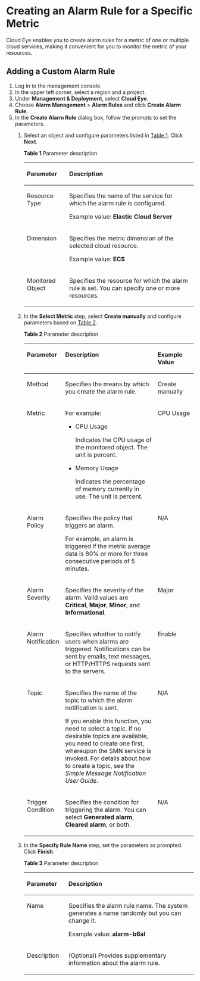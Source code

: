 # Creating an Alarm Rule for a Specific Metric<a name="EN-US_TOPIC_0084572282"></a>

Cloud Eye enables you to create alarm rules for a metric of one or multiple cloud services, making it convenient for you to monitor the metric of your resources.

## Adding a Custom Alarm Rule<a name="section62658995171654"></a>

1.  Log in to the management console.
2.  In the upper left corner, select a region and a project.
3.  Under  **Management & Deployment**, select  **Cloud Eye**.
4.  Choose  **Alarm Management**  \>  **Alarm Rules**  and click  **Create Alarm Rule**.
5.  In the  **Create Alarm Rule**  dialog box, follow the prompts to set the parameters.
    1.  Select an object and configure parameters listed in  [Table 1](#table35986202162751). Click  **Next**.

        **Table  1**  Parameter description

        <a name="table35986202162751"></a>
        <table><thead align="left"><tr id="row7480685162751"><th class="cellrowborder" valign="top" width="24.9%" id="mcps1.2.3.1.1"><p id="p2221744016285"><a name="p2221744016285"></a><a name="p2221744016285"></a>Parameter</p>
        </th>
        <th class="cellrowborder" valign="top" width="75.1%" id="mcps1.2.3.1.2"><p id="p5478221016285"><a name="p5478221016285"></a><a name="p5478221016285"></a>Description</p>
        </th>
        </tr>
        </thead>
        <tbody><tr id="row37125236162751"><td class="cellrowborder" valign="top" width="24.9%" headers="mcps1.2.3.1.1 "><p id="p54354165162751"><a name="p54354165162751"></a><a name="p54354165162751"></a>Resource Type</p>
        </td>
        <td class="cellrowborder" valign="top" width="75.1%" headers="mcps1.2.3.1.2 "><p id="p31697306162858"><a name="p31697306162858"></a><a name="p31697306162858"></a>Specifies the name of the service for which the alarm rule is configured.</p>
        <p id="p1732911297334"><a name="p1732911297334"></a><a name="p1732911297334"></a>Example value: <strong id="b097443354214"><a name="b097443354214"></a><a name="b097443354214"></a>Elastic Cloud Server</strong></p>
        </td>
        </tr>
        <tr id="row10616740162751"><td class="cellrowborder" valign="top" width="24.9%" headers="mcps1.2.3.1.1 "><p id="p54649575162751"><a name="p54649575162751"></a><a name="p54649575162751"></a>Dimension</p>
        </td>
        <td class="cellrowborder" valign="top" width="75.1%" headers="mcps1.2.3.1.2 "><p id="p28042977162858"><a name="p28042977162858"></a><a name="p28042977162858"></a>Specifies the metric dimension of the selected cloud resource.</p>
        <p id="p12143164853319"><a name="p12143164853319"></a><a name="p12143164853319"></a>Example value: <strong id="b2731114022213"><a name="b2731114022213"></a><a name="b2731114022213"></a>ECS</strong></p>
        </td>
        </tr>
        <tr id="row53988257162836"><td class="cellrowborder" valign="top" width="24.9%" headers="mcps1.2.3.1.1 "><p id="p10972710162836"><a name="p10972710162836"></a><a name="p10972710162836"></a>Monitored Object</p>
        </td>
        <td class="cellrowborder" valign="top" width="75.1%" headers="mcps1.2.3.1.2 "><p id="p65673712162858"><a name="p65673712162858"></a><a name="p65673712162858"></a>Specifies the resource for which the alarm rule is set. You can specify one or more resources.</p>
        </td>
        </tr>
        </tbody>
        </table>

    2.  In the  **Select Metric**  step, select  **Create manually**  and configure parameters based on  [Table 2](#table4534051437).

        **Table  2**  Parameter description

        <a name="table4534051437"></a>
        <table><thead align="left"><tr id="row3530951333"><th class="cellrowborder" valign="top" width="16.6%" id="mcps1.2.4.1.1"><p id="p1530851938"><a name="p1530851938"></a><a name="p1530851938"></a>Parameter</p>
        </th>
        <th class="cellrowborder" valign="top" width="59.46%" id="mcps1.2.4.1.2"><p id="p1530551132"><a name="p1530551132"></a><a name="p1530551132"></a>Description</p>
        </th>
        <th class="cellrowborder" valign="top" width="23.94%" id="mcps1.2.4.1.3"><p id="p1453016511319"><a name="p1453016511319"></a><a name="p1453016511319"></a>Example Value</p>
        </th>
        </tr>
        </thead>
        <tbody><tr id="row45306511317"><td class="cellrowborder" valign="top" width="16.6%" headers="mcps1.2.4.1.1 "><p id="p115301254316"><a name="p115301254316"></a><a name="p115301254316"></a>Method</p>
        </td>
        <td class="cellrowborder" valign="top" width="59.46%" headers="mcps1.2.4.1.2 "><p id="p145301056319"><a name="p145301056319"></a><a name="p145301056319"></a>Specifies the means by which you create the alarm rule.</p>
        </td>
        <td class="cellrowborder" valign="top" width="23.94%" headers="mcps1.2.4.1.3 "><p id="p105301251131"><a name="p105301251131"></a><a name="p105301251131"></a>Create manually</p>
        </td>
        </tr>
        <tr id="row45317514311"><td class="cellrowborder" valign="top" width="16.6%" headers="mcps1.2.4.1.1 "><p id="p125302519314"><a name="p125302519314"></a><a name="p125302519314"></a>Metric</p>
        </td>
        <td class="cellrowborder" valign="top" width="59.46%" headers="mcps1.2.4.1.2 "><p id="p12531457319"><a name="p12531457319"></a><a name="p12531457319"></a>For example:</p>
        <a name="ul1753119519317"></a><a name="ul1753119519317"></a><ul id="ul1753119519317"><li>CPU Usage<p id="p3531759318"><a name="p3531759318"></a><a name="p3531759318"></a>Indicates the CPU usage of the monitored object. The unit is percent.</p>
        </li></ul>
        <a name="ul1531145138"></a><a name="ul1531145138"></a><ul id="ul1531145138"><li>Memory Usage<p id="p9531155635"><a name="p9531155635"></a><a name="p9531155635"></a>Indicates the percentage of memory currently in use. The unit is percent.</p>
        </li></ul>
        </td>
        <td class="cellrowborder" valign="top" width="23.94%" headers="mcps1.2.4.1.3 "><p id="p7531105036"><a name="p7531105036"></a><a name="p7531105036"></a>CPU Usage</p>
        </td>
        </tr>
        <tr id="row137702043153419"><td class="cellrowborder" valign="top" width="16.6%" headers="mcps1.2.4.1.1 "><p id="p9435204373719"><a name="p9435204373719"></a><a name="p9435204373719"></a>Alarm Policy</p>
        </td>
        <td class="cellrowborder" valign="top" width="59.46%" headers="mcps1.2.4.1.2 "><p id="p2043584343715"><a name="p2043584343715"></a><a name="p2043584343715"></a>Specifies the policy that triggers an alarm.</p>
        <p id="p043712111488"><a name="p043712111488"></a><a name="p043712111488"></a>For example, an alarm is triggered if the metric average data is 80% or more for three consecutive periods of 5 minutes.</p>
        </td>
        <td class="cellrowborder" valign="top" width="23.94%" headers="mcps1.2.4.1.3 "><p id="p54357432379"><a name="p54357432379"></a><a name="p54357432379"></a>N/A</p>
        </td>
        </tr>
        <tr id="row125695754311"><td class="cellrowborder" valign="top" width="16.6%" headers="mcps1.2.4.1.1 "><p id="p1195420845111"><a name="p1195420845111"></a><a name="p1195420845111"></a>Alarm Severity</p>
        </td>
        <td class="cellrowborder" valign="top" width="59.46%" headers="mcps1.2.4.1.2 "><p id="p17956884516"><a name="p17956884516"></a><a name="p17956884516"></a>Specifies the severity of the alarm. Valid values are <strong id="b842352706182313"><a name="b842352706182313"></a><a name="b842352706182313"></a>Critical</strong>, <strong id="b842352706182316"><a name="b842352706182316"></a><a name="b842352706182316"></a>Major</strong>, <strong id="b842352706182320"><a name="b842352706182320"></a><a name="b842352706182320"></a>Minor</strong>, and <strong id="b842352706182324"><a name="b842352706182324"></a><a name="b842352706182324"></a>Informational</strong>.</p>
        </td>
        <td class="cellrowborder" valign="top" width="23.94%" headers="mcps1.2.4.1.3 "><p id="p8956389517"><a name="p8956389517"></a><a name="p8956389517"></a>Major</p>
        </td>
        </tr>
        <tr id="row14533185337"><td class="cellrowborder" valign="top" width="16.6%" headers="mcps1.2.4.1.1 "><p id="p05331451736"><a name="p05331451736"></a><a name="p05331451736"></a>Alarm Notification</p>
        </td>
        <td class="cellrowborder" valign="top" width="59.46%" headers="mcps1.2.4.1.2 "><p id="p25331957319"><a name="p25331957319"></a><a name="p25331957319"></a>Specifies whether to notify users when alarms are triggered. Notifications can be sent by emails, text messages, or HTTP/HTTPS requests sent to the servers.</p>
        </td>
        <td class="cellrowborder" valign="top" width="23.94%" headers="mcps1.2.4.1.3 "><p id="p10533353313"><a name="p10533353313"></a><a name="p10533353313"></a>Enable</p>
        </td>
        </tr>
        <tr id="row115341653311"><td class="cellrowborder" valign="top" width="16.6%" headers="mcps1.2.4.1.1 "><p id="p65331051036"><a name="p65331051036"></a><a name="p65331051036"></a>Topic</p>
        </td>
        <td class="cellrowborder" valign="top" width="59.46%" headers="mcps1.2.4.1.2 "><p id="p195331052311"><a name="p195331052311"></a><a name="p195331052311"></a>Specifies the name of the topic to which the alarm notification is sent.</p>
        <p id="p45331951433"><a name="p45331951433"></a><a name="p45331951433"></a>If you enable this function, you need to select a topic. If no desirable topics are available, you need to create one first, whereupon the SMN service is invoked. For details about how to create a topic, see the <em id="i93185645019156"><a name="i93185645019156"></a><a name="i93185645019156"></a>Simple Message Notification User Guide</em>.</p>
        </td>
        <td class="cellrowborder" valign="top" width="23.94%" headers="mcps1.2.4.1.3 "><p id="p5534552312"><a name="p5534552312"></a><a name="p5534552312"></a>N/A</p>
        </td>
        </tr>
        <tr id="row17534558319"><td class="cellrowborder" valign="top" width="16.6%" headers="mcps1.2.4.1.1 "><p id="p1953418515316"><a name="p1953418515316"></a><a name="p1953418515316"></a>Trigger Condition</p>
        </td>
        <td class="cellrowborder" valign="top" width="59.46%" headers="mcps1.2.4.1.2 "><p id="p353475732"><a name="p353475732"></a><a name="p353475732"></a>Specifies the condition for triggering the alarm. You can select <strong id="b842352706181020"><a name="b842352706181020"></a><a name="b842352706181020"></a>Generated alarm</strong>, <strong id="b842352706181028"><a name="b842352706181028"></a><a name="b842352706181028"></a>Cleared alarm</strong>, or both.</p>
        </td>
        <td class="cellrowborder" valign="top" width="23.94%" headers="mcps1.2.4.1.3 "><p id="p1534455310"><a name="p1534455310"></a><a name="p1534455310"></a>N/A</p>
        </td>
        </tr>
        </tbody>
        </table>

    3.  In the  **Specify Rule Name**  step, set the parameters as prompted. Click  **Finish**.

        **Table  3**  Parameter description

        <a name="table7623731163957"></a>
        <table><thead align="left"><tr id="row1169056163957"><th class="cellrowborder" valign="top" width="24.490000000000002%" id="mcps1.2.3.1.1"><p id="p57791071164012"><a name="p57791071164012"></a><a name="p57791071164012"></a>Parameter</p>
        </th>
        <th class="cellrowborder" valign="top" width="75.51%" id="mcps1.2.3.1.2"><p id="p50565187164012"><a name="p50565187164012"></a><a name="p50565187164012"></a>Description</p>
        </th>
        </tr>
        </thead>
        <tbody><tr id="row36013392163957"><td class="cellrowborder" valign="top" width="24.490000000000002%" headers="mcps1.2.3.1.1 "><p id="p61370602164020"><a name="p61370602164020"></a><a name="p61370602164020"></a>Name</p>
        </td>
        <td class="cellrowborder" valign="top" width="75.51%" headers="mcps1.2.3.1.2 "><p id="p4962871164020"><a name="p4962871164020"></a><a name="p4962871164020"></a>Specifies the alarm rule name. The system generates a name randomly but you can change it.</p>
        <p id="p245581843716"><a name="p245581843716"></a><a name="p245581843716"></a>Example value: <strong id="b0804441112214"><a name="b0804441112214"></a><a name="b0804441112214"></a>alarm-b6al</strong></p>
        </td>
        </tr>
        <tr id="row2717654163957"><td class="cellrowborder" valign="top" width="24.490000000000002%" headers="mcps1.2.3.1.1 "><p id="p55312011164020"><a name="p55312011164020"></a><a name="p55312011164020"></a>Description</p>
        </td>
        <td class="cellrowborder" valign="top" width="75.51%" headers="mcps1.2.3.1.2 "><p id="p51087931164020"><a name="p51087931164020"></a><a name="p51087931164020"></a>(Optional) Provides supplementary information about the alarm rule.</p>
        </td>
        </tr>
        </tbody>
        </table>



